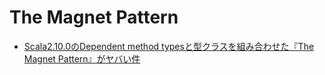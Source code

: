 # The Magnet Pattern

* [Scala2.10.0のDependent method typesと型クラスを組み合わせた『The Magnet Pattern』がヤバい件](https://yuroyoro.hatenablog.com/entry/2013/01/23/192244)
